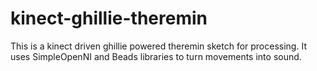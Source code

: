 kinect-ghillie-theremin
=======================

This is a kinect driven ghillie powered theremin sketch for processing. It uses SimpleOpenNI and Beads libraries to turn movements into sound. 
